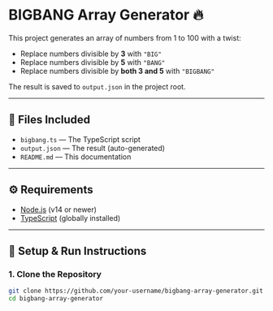 # BIGBANG Array Generator 🔥

This project generates an array of numbers from 1 to 100 with a twist:

- Replace numbers divisible by **3** with `"BIG"`
- Replace numbers divisible by **5** with `"BANG"`
- Replace numbers divisible by **both 3 and 5** with `"BIGBANG"`

The result is saved to `output.json` in the project root.

---

## 📁 Files Included

- `bigbang.ts` — The TypeScript script
- `output.json` — The result (auto-generated)
- `README.md` — This documentation

---

## ⚙️ Requirements

- [Node.js](https://nodejs.org/en/) (v14 or newer)
- [TypeScript](https://www.typescriptlang.org/) (globally installed)

---

## 🚀 Setup & Run Instructions

### 1. Clone the Repository

```bash
git clone https://github.com/your-username/bigbang-array-generator.git
cd bigbang-array-generator
